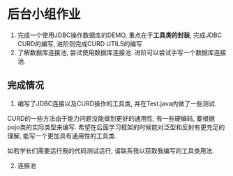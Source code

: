 # 后台小组作业
1. 完成一个使用JDBC操作数据库的DEMO, 重点在于**工具类的封装**, 完成JDBC CURD的编写, 进阶则完成CURD UTILS的编写
2. 了解数据库连接池, 尝试使用数据库连接池. 进阶可以尝试手写一个数据库连接池.

## 完成情况

1. 编写了JDBC连接以及CURD操作的工具类, 并在Test.java内做了一些测试.

 CURD的一些方法由于能力问题没能做到更好的通用性, 有一些硬编码, 要根据pojo类的实际类型来编写. 希望在后面学习框架的时候能对泛型和反射有更充足的理解, 能写一个更加具有通用性的工具类.

如若学长们需要运行我的代码测试运行, 请联系我以获取我编写的工具类用法.

2. 连接池

